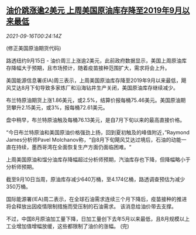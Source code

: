 <!--1631752262000-->
[油价跳涨逾2美元 上周美国原油库存降至2019年9月以来最低](https://cn.reuters.com/article/oil-close-0915-wedn-idCNKBS2GC012)
------

<div><i>2021-09-16T00:24:14Z</i></div><p>(修正美国原油期货代码)</p><p>路透纽约9月15日 - 油价周三上涨逾2美元，此前政府数据显示，美国上周原油库存降幅大于预期，且市场预计，随着疫苗接种范围扩大，需求将会上升。</p><p>美国能源信息署(EIA)周三表示，上周美国原油库存降至2019年9月以来最低，飓风艾达8月下旬导致多家炼厂和沿海钻井生产关闭，美国原油库存继续减少。</p><p>布兰特原油期货上涨1.86美元，或2.5%，结算价报每桶75.46美元。美国原油期货攀升2.15美元，或3%，报每桶72.61美元。</p><p>盘中稍早，布兰特原油触及每桶76.13美元，是自7月下旬以来的最高直接价格。</p><p>“今日布兰特原油和美国原油价格强劲上扬，回到夏初触及的峰值附近，”Raymond James分析师Pavel Molchanov称，“自8月下旬飓风艾达过境后，石油的动能一直在持续，墨西哥湾在全面恢复生产方面仍面临困难。“</p><p>上周美国原油和馏分油库存降幅超过分析师预期，汽油库存也下降，但降幅略小于分析师预期。</p><p>截至9月10日当周，原油库存减少640万桶，至4.174亿桶，路透调查预估为减少350万桶。</p><p>国际能源署(IEA)周二表示，在全球石油需求连续三个月下降后，疫苗接种的推进将会释放出因疫情限制措施而受压制的石油需求。 该消息给油价带去支撑。</p><p>不过，中国8月原油加工量下降，日加工量创下去年5月以来最低，且8月规模以上工业增加值增幅放缓，这些都限制了油价的涨幅。 (完)</p>
